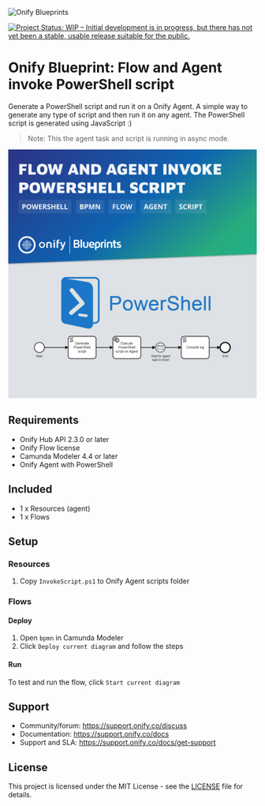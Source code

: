 ![Onify Blueprints](https://files.readme.io/8ba3f14-onify-blueprints-logo.png)

[![Project Status: WIP – Initial development is in progress, but there has not yet been a stable, usable release suitable for the public.](https://www.repostatus.org/badges/latest/wip.svg)](https://www.repostatus.org/#wip)

# Onify Blueprint: Flow and Agent invoke PowerShell script

Generate a PowerShell script and run it on a Onify Agent. A simple way to generate any type of script and then run it on any agent. The PowerShell script is generated using JavaScript :) 
> Note: This the agent task and script is running in async mode.


![Onify Blueprint: Flow and Agent invoke PowerShell script](blueprint.jpg "Blueprint")

## Requirements

* Onify Hub API 2.3.0 or later
* Onify Flow license
* Camunda Modeler 4.4 or later 
* Onify Agent with PowerShell

## Included

* 1 x Resources (agent)
* 1 x Flows

## Setup

### Resources

1. Copy `InvokeScript.ps1` to Onify Agent scripts folder

### Flows

#### Deploy

1. Open `bpmn` in Camunda Modeler
2. Click `Deploy current diagram` and follow the steps

#### Run 

To test and run the flow, click `Start current diagram`

## Support

* Community/forum: https://support.onify.co/discuss
* Documentation: https://support.onify.co/docs
* Support and SLA: https://support.onify.co/docs/get-support

## License

This project is licensed under the MIT License - see the [LICENSE](LICENSE) file for details.
